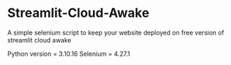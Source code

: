 # Streamlit-Cloud-Awake
A simple selenium script to keep your website deployed on free version of streamlit cloud awake

Python version = 3.10.16
Selenium = 4.27.1
